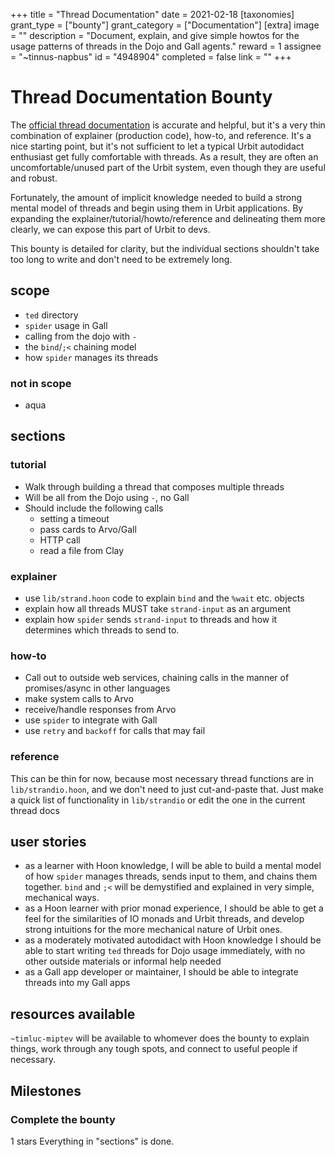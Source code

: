 +++
title = "Thread Documentation"
date = 2021-02-18
[taxonomies]
grant_type = ["bounty"]
grant_category = ["Documentation"]
[extra]
image = ""
description = "Document, explain, and give simple howtos for the usage patterns of threads in the Dojo and Gall agents."
reward = 1
assignee = "~tinnus-napbus"
id = "4948904"
completed = false
link = ""
+++

# Thread Documentation Bounty
The [official thread documentation](https://urbit.org/docs/tutorials/arvo/gall/#threads) is accurate and helpful, but it's a very thin combination of explainer (production code), how-to, and reference. It's a nice starting point, but it's not sufficient to let a typical Urbit autodidact enthusiast get fully comfortable with threads.  As a result, they are often an uncomfortable/unused part of the Urbit system, even though they are useful and robust.

Fortunately, the amount of implicit knowledge needed to build a strong mental model of threads and begin using them in Urbit applications. By expanding the explainer/tutorial/howto/reference and delineating them more clearly, we can expose this part of Urbit to devs.

This bounty is detailed for clarity, but the individual sections shouldn't take too long to write and don't need to be extremely long.

## scope
* `ted` directory
* `spider` usage in Gall
* calling from the dojo with `-`
* the `bind`/`;<` chaining model
* how `spider` manages its threads

### not in scope
* aqua

## sections
### tutorial
* Walk through building a thread that composes multiple threads
* Will be all from the Dojo using `-`, no Gall
* Should include the following calls
  - setting a timeout
  - pass cards to Arvo/Gall
  - HTTP call
  - read a file from Clay

### explainer
* use `lib/strand.hoon` code to explain `bind` and the `%wait` etc. objects
* explain how all threads MUST take `strand-input` as an argument
* explain how `spider` sends `strand-input` to threads and how it determines which threads to send to.

### how-to
* Call out to outside web services, chaining calls in the manner of promises/async in other languages
* make system calls to Arvo
* receive/handle responses from Arvo
* use `spider` to integrate with Gall
* use `retry` and `backoff` for calls that may fail

### reference
This can be thin for now, because most necessary thread functions are in `lib/strandio.hoon`, and we don't need to just cut-and-paste that. Just make a quick list of functionality in `lib/strandio` or edit the one in the current thread docs

## user stories
* as a learner with Hoon knowledge, I will be able to build a mental model of how `spider` manages threads, sends input to them, and chains them together. `bind` and `;<` will be demystified and explained in very simple, mechanical ways.
* as a Hoon learner with prior monad experience, I should be able to get a feel for the similarities of IO monads and Urbit threads, and develop strong intuitions for the more mechanical nature of Urbit ones.
* as a moderately motivated autodidact with Hoon knowledge I should be able to start writing `ted` threads for Dojo usage immediately, with no other outside materials or informal help needed
* as a Gall app developer or maintainer, I should be able to integrate threads into my Gall apps

## resources available
`~timluc-miptev` will be available to whomever does the bounty to explain things, work through any tough spots, and connect to useful people if necessary.

## Milestones


### Complete the bounty
1 stars
Everything in "sections" is done.

    
